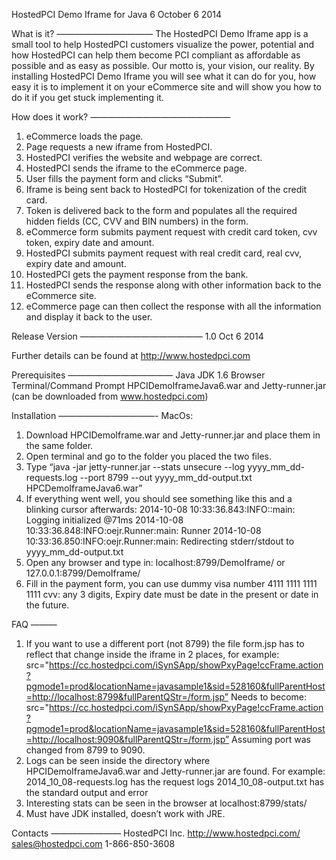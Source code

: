 HostedPCI Demo Iframe for Java 6 October 6 2014

What is it?
———————————
The HostedPCI Demo Iframe app is a small tool to help HostedPCI customers visualize the power, potential and how HostedPCI can help them become PCI compliant as affordable as possible and as easy as possible. Our motto is, your vision, our reality.
By installing HostedPCI Demo Iframe you will see what it can do for you, how easy it is to implement it on your eCommerce site and will show you how to do it if you get stuck implementing it.

How does it work?
————————————————
1. eCommerce loads the page.
2. Page requests a new iframe from HostedPCI.
3. HostedPCI verifies the website and webpage are correct.
4. HostedPCI sends the iframe to the eCommerce page.
5. User fills the payment form and clicks “Submit”.
6. Iframe is being sent back to HostedPCI for tokenization of the credit card.
7. Token is delivered back to the form and populates all the required hidden fields (CC, CVV and BIN numbers) in the form.
8. eCommerce form submits payment request with credit card token, cvv token, expiry date and amount.
9. HostedPCI submits payment request with real credit card, real cvv, expiry date and amount.
10. HostedPCI gets the payment response from the bank.
11. HostedPCI sends the response along with other information back to the eCommerce site.
12. eCommerce page can then collect the response with all the information and display it back to the user.

Release Version
——————————————
1.0 Oct 6 2014

Further details can be found at http://www.hostedpci.com

Prerequisites 
————————————
Java JDK 1.6
Browser
Terminal/Command Prompt
HPCIDemoIframeJava6.war and Jetty-runner.jar (can be downloaded from www.hostedpci.com)

Installation
———————————-
MacOs: 
1. Download HPCIDemoIframe.war and Jetty-runner.jar and place them in the same folder.
2. Open terminal and go to the folder you placed the two files.
3. Type “java -jar jetty-runner.jar --stats unsecure --log yyyy_mm_dd-requests.log --port 8799 --out yyyy_mm_dd-output.txt HPCDemoIframeJava6.war”
4. If everything went well, you should see something like this and a blinking cursor afterwards:
2014-10-08 10:33:36.843:INFO::main: Logging initialized @71ms
2014-10-08 10:33:36.848:INFO:oejr.Runner:main: Runner
2014-10-08 10:33:36.850:INFO:oejr.Runner:main: Redirecting stderr/stdout to yyyy_mm_dd-output.txt
5. Open any browser and type in: localhost:8799/DemoIframe/ or 127.0.0.1:8799/DemoIframe/
6. Fill in the payment form, you can use dummy visa number 4111 1111 1111 1111 cvv: any 3 digits, Expiry date must be date in the present or date in the future.

FAQ
———
1. If you want to use a different port (not 8799) the file form.jsp has to reflect that change inside the iframe in 2 places, for example:
src="https://cc.hostedpci.com/iSynSApp/showPxyPage!ccFrame.action?pgmode1=prod&locationName=javasample1&sid=528160&fullParentHost=http://localhost:8799&fullParentQStr=/form.jsp” 
Needs to become: 
src="https://cc.hostedpci.com/iSynSApp/showPxyPage!ccFrame.action?pgmode1=prod&locationName=javasample1&sid=528160&fullParentHost=http://localhost:9090&fullParentQStr=/form.jsp”
Assuming port was changed from 8799 to 9090.
2. Logs can be seen inside the directory where HPCIDemoIframeJava6.war and Jetty-runner.jar are found. For example:
2014_10_08-requests.log has the request logs
2014_10_08-output.txt has the standard output and error
3. Interesting stats can be seen in the browser at localhost:8799/stats/
4. Must have JDK installed, doesn’t work with JRE.

Contacts
————————
HostedPCI Inc.
http://www.hostedpci.com/
sales@hostedpci.com
1-866-850-3608
